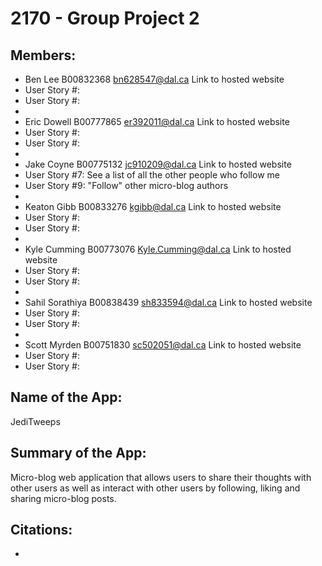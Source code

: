 # 2170 - Group Project 2

## Members:

- Ben Lee B00832368 bn628547@dal.ca Link to hosted website
- User Story #:
- User Story #:
- 
- Eric Dowell B00777865 er392011@dal.ca Link to hosted website
- User Story #:
- User Story #:
- 
- Jake Coyne B00775132 jc910209@dal.ca Link to hosted website
- User Story #7: See a list of all the other people who follow me
- User Story #9: "Follow" other micro-blog authors
-
- Keaton Gibb B00833276 kgibb@dal.ca Link to hosted website
- User Story #:
- User Story #:
- 
- Kyle Cumming B00773076 Kyle.Cumming@dal.ca Link to hosted website
- User Story #:
- User Story #:
- 
- Sahil Sorathiya B00838439 sh833594@dal.ca Link to hosted website
- User Story #:
- User Story #:
- 
- Scott Myrden B00751830 sc502051@dal.ca Link to hosted website
- User Story #:
- User Story #:


## Name of the App: 
JediTweeps

## Summary of the App:
Micro-blog web application that allows users to share their thoughts with other users
as well as interact with other users by following, liking and sharing micro-blog posts.

## Citations:
 - 